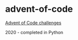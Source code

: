 # advent-of-code

[Advent of Code challenges](https://adventofcode.com/)

2020 - completed in Python
